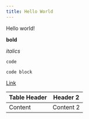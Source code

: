 ```yaml
---
title: Hello World
---
```


Hello world!

**bold**

*italics*

`code`

```text
code block
```

[Link](/diagrams/)

| Table Header | Header 2 |
| --- | --- |
| Content | Content 2 |
